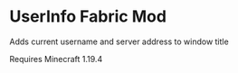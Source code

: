 # UserInfo Fabric Mod

Adds current username and server address to window title

Requires Minecraft 1.19.4
